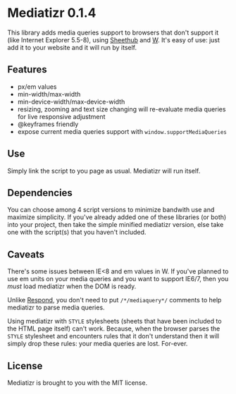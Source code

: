 Mediatizr 0.1.4
===============

This library adds media queries support to browsers that don't support it (like Internet Explorer 5.5-8), using [Sheethub](https://github.com/pyrsmk/Sheethub) and [W](https://github.com/pyrsmk/W). It's easy of use: just add it to your website and it will run by itself.

Features
--------

- px/em values
- min-width/max-width
- min-device-width/max-device-width
- resizing, zooming and text size changing will re-evaluate media queries for live responsive adjustment
- @keyframes friendly
- expose current media queries support with `window.supportMediaQueries`

Use
---

Simply link the script to you page as usual. Mediatizr will run itself.

Dependencies
------------

You can choose among 4 script versions to minimize bandwith use and maximize simplicity. If you've already added one of these libraries (or both) into your project, then take the simple minified mediatizr version, else take one with the script(s) that you haven't included.

Caveats
-------

There's some issues between IE<8 and em values in W. If you've planned to use em units on your media queries and you want to support IE6/7, then you _must_ load mediatizr when the DOM is ready.

Unlike [Respond](https://github.com/scottjehl/Respond), you don't need to put `/*/mediaquery*/` comments to help mediatizr to parse media queries.

Using mediatizr with `STYLE` stylesheets (sheets that have been included to the HTML page itself) can't work. Because, when the browser parses the `STYLE` stylesheet and encounters rules that it don't understand then it will simply drop these rules: your media queries are lost. For-ever.

License
-------

Mediatizr is brought to you with the MIT license.

